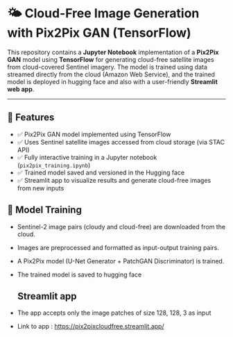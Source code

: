 # 🌤️ Cloud-Free Image Generation with Pix2Pix GAN (TensorFlow)

This repository contains a **Jupyter Notebook** implementation of a **Pix2Pix GAN** model using **TensorFlow** for generating cloud-free satellite images from cloud-covered Sentinel imagery. The model is trained using data streamed directly from the cloud (Amazon Web Service), and the trained model is deployed in hugging face and also with a user-friendly **Streamlit web app**.

---

## 📌 Features

- ✅ Pix2Pix GAN model implemented using TensorFlow
- ✅ Uses Sentinel satellite images accessed from cloud storage (via STAC API)
- ✅ Fully interactive training in a Jupyter notebook (`pix2pix_training.ipynb`)
- ✅ Trained model saved and versioned in the Hugging face
- ✅ Streamlit app to visualize results and generate cloud-free images from new inputs

## 🧠 Model Training
- Sentinel-2 image pairs (cloudy and cloud-free) are downloaded from the cloud.

- Images are preprocessed and formatted as input-output training pairs.

- A Pix2Pix model (U-Net Generator + PatchGAN Discriminator) is trained.

- The trained model is saved to hugging face

  ## Streamlit app
- The app accepts only the image patches of size 128, 128, 3 as input
- Link to app : https://pix2pixcloudfree.streamlit.app/
